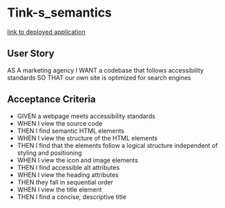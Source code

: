 # Tink-s_semantics
[link to deployed application]()
<div>
<h2>
User Story
</h2>
    <p> AS A marketing agency
I WANT a codebase that follows accessibility standards
SO THAT our own site is optimized for search engines
    </p>

</div>

<div>
<h2>
Acceptance Criteria
</h2>
    <ul>

<li> GIVEN a webpage meets accessibility standards </li>
<li> WHEN I view the source code </li>
<li>THEN I find semantic HTML elements </li>
<li>WHEN I view the structure of the HTML elements  </li>
<li> THEN I find that the elements follow a logical structure independent of styling and positioning </li>
<li> WHEN I view the icon and image elements</li>
<li>THEN I find accessible alt attributes </li>
<li> WHEN I view the heading attributes </li>
<li> THEN they fall in sequential order </li> 
<li> WHEN I view the title element </li>
<li> THEN I find a concise, descriptive title</li>
    </ul>
</div>